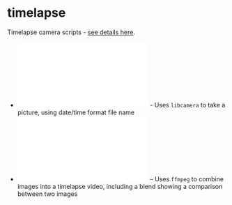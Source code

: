 # timelapse

Timelapse camera scripts - [see details here](https://www.printables.com/model/250692-raspberry-pi-timelapse-camera-case).

- ![capture.sh](./capture.sh) - Uses `libcamera` to take a picture, using date/time format file name
- ![generate-timelapse.sh](./generate-timelapse.sh) – Uses `ffmpeg` to combine images into a timelapse video, including a blend showing a comparison between two images